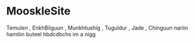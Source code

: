 # MooskleSite
Temulen , EnkhBilguun , Munkhtushig , Tuguldur , Jade , Chinguun nariin hamtiin buteel
hbdcdbchs
im a nigg
